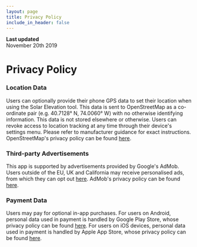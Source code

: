 ```yaml
---
layout: page
title: Privacy Policy
include_in_header: false
---
```


**Last updated**  
November 20th 2019

# Privacy Policy


### Location Data
Users can optionally provide their phone GPS data to set their location when using the Solar Elevation tool. This data is sent to OpenStreetMap as a co-ordinate pair (e.g. 40.7128° N, 74.0060° W) with no otherwise identifying information. This data is not stored elsewhere or otherwise. Users can revoke access to location tracking at any time through their device's settings menu. Please refer to manufacturer guidance for exact instructions. OpenStreetMap's privacy policy can be found [here](https://wiki.osmfoundation.org/wiki/Privacy_Policy).

### Third-party Advertisements
This app is supported by advertisements provided by Google's AdMob. Users outside of the EU, UK and California may receive personalised ads, from which they can opt out [here]( https://adssettings.google.com/authenticated). AdMob's privacy policy can be found [here](https://support.google.com/admob/answer/6128543).

### Payment Data
Users may pay for optional in-app purchases. For users on Android, personal data used in payment is handled by Google Play Store, whose privacy policy can be found [here](https://policies.google.com/privacy?hl=en-US). For users on iOS devices, personal data used in payment is handled by Apple App Store, whose privacy policy can be found [here](https://www.apple.com/legal/privacy/).				
